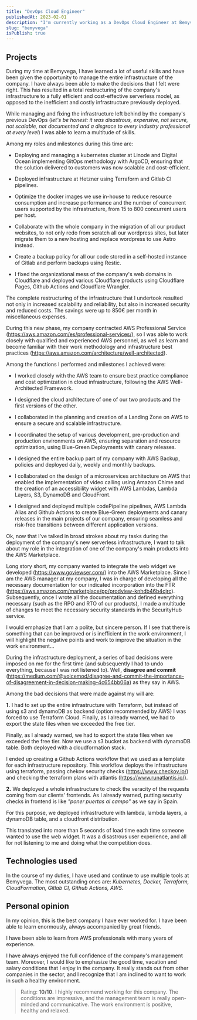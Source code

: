 ```yaml
---
title: "DevOps Cloud Engineer"
publishedAt: 2023-02-01
description: "I'm currently working as a DevOps Cloud Engineer at Bemyvega"
slug: "bemyvega"
isPublish: true
---
```


## Projects

During my time at Bemyvega, I have learned a lot of useful skills and have been given the opportunity to manage the entire infrastructure of the company. I have always been able to make the decisions that I felt were right. This has resulted in a total restructuring of the company's infrastructure to a fully efficient and cost-effective serverless model, as opposed to the inefficient and costly infrastructure previously deployed.

While managing and fixing the infrastructure left behind by the company's previous DevOps (_let's be honest: it was disastrous, expensive, not secure, not scalable, not documented and a disgrace to every industry professional at every level_) I was able to learn a multitude of skills.

Among my roles and milestones during this time are:

- Deploying and managing a kubernetes cluster at Linode and Digital Ocean implementing GitOps methodology with ArgoCD, ensuring that the solution delivered to customers was now scalable and cost-efficient.

- Deployed infrastructure at Hetzner using Terraform and Gitlab CI pipelines.

- Optimize the docker images we use in-house to reduce resource consumption and increase performance and the number of concurrent users supported by the infrastructure, from 15 to 800 concurrent users per host.

- Collaborate with the whole company in the migration of all our product websites, to not only redo from scratch all our wordpress sites, but later migrate them to a new hosting and replace wordpress to use Astro instead.

- Create a backup policy for all our code stored in a self-hosted instance of Gitlab and perform backups using Restic.

- I fixed the organizational mess of the company's web domains in Cloudflare and deployed various Cloudflare products using Cloudflare Pages, Github Actions and Cloudflare Wrangler.

The complete restructuring of the infrastructure that I undertook resulted not only in increased scalability and reliability, but also in increased security and reduced costs. The savings were up to 850€ per month in miscellaneous expenses.

During this new phase, my company contracted AWS Professional Service (https://aws.amazon.com/es/professional-services/), so I was able to work closely with qualified and experienced AWS personnel, as well as learn and become familiar with their work methodology and infrastructure best practices (https://aws.amazon.com/architecture/well-architected).

Among the functions I performed and milestones I achieved were:

- I worked closely with the AWS team to ensure best practice compliance and cost optimization in cloud infrastructure, following the AWS Well-Architected Framework.

- I designed the cloud architecture of one of our two products and the first versions of the other.

- I collaborated in the planning and creation of a Landing Zone on AWS to ensure a secure and scalable infrastructure.

- I coordinated the setup of various development, pre-production and production environments on AWS, ensuring separation and resource optimization, using Blue-Green Deployments with canary releases.

- I designed the entire backup part of my company with AWS Backup, policies and deployed daily, weekly and monthly backups.

- I collaborated on the design of a microservices architecture on AWS that enabled the implementation of video calling using Amazon Chime and the creation of an accessibility widget with AWS Lambdas, Lambda Layers, S3, DynamoDB and CloudFront.

- I designed and deployed multiple codePipeline pipelines, AWS Lambda Alias and Github Actions to create Blue-Green deployments and canary releases in the main projects of our company, ensuring seamless and risk-free transitions between different application versions.

Ok, now that I've talked in broad strokes about my tasks during the deployment of the company's new serverless infrastructure, I want to talk about my role in the integration of one of the company's main products into the AWS Marketplace.

Long story short, my company wanted to integrate the web widget we developed (https://www.goviewser.com/) into the AWS Marketplace. Since I am the AWS manager at my company, I was in charge of developing all the necessary documentation for our indicated incorporation into the FTR (https://aws.amazon.com/marketplace/pp/prodview-knhdb46b4cjrc). Subsequently, once I wrote all the documentation and defined everything necessary (such as the RPO and RTO of our products), I made a multitude of changes to meet the necessary security standards in the SecurityHub service. 

I would emphasize that I am a polite, but sincere person. If I see that there is something that can be improved or is inefficient in the work environment, I will highlight the negative points and work to improve the situation in the work environment...

During the infrastructure deployment, a series of bad decisions were imposed on me for the first time (and subsequently I had to undo everything, because I was not listened to). Well, **disagree and commit** (https://medium.com/@voicemod/disagree-and-commit-the-importance-of-disagreement-in-decision-making-4c654bb06a) as they say in AWS.

Among the bad decisions that were made against my will are:

**1.** I had to set up the entire infrastructure with Terraform, but instead of using s3 and dynamoDB as backend (option recommended by AWS) I was forced to use Terraform Cloud. Finally, as I already warned, we had to export the state files when we exceeded the free tier.

Finally, as I already warned, we had to export the state files when we exceeded the free tier. Now we use a s3 bucket as backend with dynamoDB table. Both deployed with a cloudformation stack. 

I ended up creating a Github Actions workflow that we used as a template for each infrastructure repository. This workflow deploys the infrastructure using terraform, passing chekov security checks (https://www.checkov.io/) and checking the terraform plans with atlantis (https://www.runatlantis.io/).

**2.** We deployed a whole infrastructure to check the veracity of the requests coming from our clients' frontends. As I already warned, putting security checks in frontend is like _"poner puertas al campo"_ as we say in Spain.

For this purpose, we deployed infrastructure with lambda, lambda layers, a dynamoDB table, and a cloudfront distribution.

This translated into more than 5 seconds of load time each time someone wanted to use the web widget. It was a disastrous user experience, and all for not listening to me and doing what the competition does.


## Technologies used 

In the course of my duties, I have used and continue to use multiple tools at Bemyvega. The most outstanding ones are:
_Kubernetes, Docker, Terraform, CloudFormation, Gitlab CI, Github Actions, AWS_.

## Personal opinion

In my opinion, this is the best company I have ever worked for. I have been able to learn enormously, always accompanied by great friends.

I have been able to learn from AWS professionals with many years of experience.

I have always enjoyed the full confidence of the company's management team. Moreover, I would like to emphasize the good time, vacation and salary conditions that I enjoy in the company. It really stands out from other companies in the sector, and I recognize that I am inclined to want to work in such a healthy environment.

> Rating: **10/10**. I highly recommend working for this company. The conditions are impressive, and the management team is really open-minded and communicative. The work environment is positive, healthy and relaxed.

[https://medium.com/news-uk-technology/c4-model-a-better-way-to-visualise-software-architecture-df41e5ac57b8]: https://medium.com/news-uk-technology/c4-model-a-better-way-to-visualise-software-architecture-df41e5ac57b8

[https://aws.amazon.com/es/professional-services/]: https://aws.amazon.com/es/professional-services/

[https://aws.amazon.com/architecture/well-architected]: https://aws.amazon.com/architecture/well-architected

[https://www.goviewser.com/]: https://www.goviewser.com/

[https://aws.amazon.com/marketplace/pp/prodview-knhdb46b4cjrc]: https://aws.amazon.com/marketplace/pp/prodview-knhdb46b4cjrc